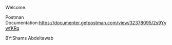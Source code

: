 Welcome.


Postman Documentation:https://documenter.getpostman.com/view/32378095/2s9YywfKRq 


BY:Shams Abdeltawab
